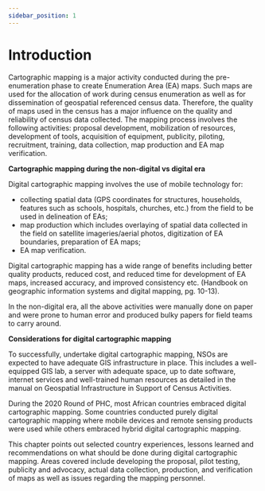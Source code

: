 ```yaml
---
sidebar_position: 1
---
```


# Introduction
Cartographic mapping is a major activity conducted during the pre-enumeration phase to create Enumeration Area (EA) maps. Such maps are used for the allocation of work during census enumeration as well as for dissemination of geospatial referenced census data. Therefore, the quality of maps used in the census has a major influence on the quality and reliability of census data collected. The mapping process involves the following activities: proposal development, mobilization of resources, development of tools, acquisition of equipment, publicity, piloting, recruitment, training, data collection, map production and EA map verification.

**Cartographic mapping during the non-digital vs digital era**

Digital cartographic mapping involves the use of mobile technology for:
- collecting spatial data (GPS coordinates for structures, households, features such as schools, hospitals, churches, etc.) from the field to be used in delineation of EAs; 
- map production which includes overlaying of spatial data collected in the field on satellite imageries/aerial photos, digitization of EA boundaries, preparation of EA maps; 
- EA map verification. 

Digital cartographic mapping has a wide range of benefits including better quality products, reduced cost, and reduced time for development of EA maps, increased accuracy, and improved consistency etc. (Handbook on geographic information systems and digital mapping, pg. 10-13).

In the non-digital era, all the above activities were manually done on paper and were prone to human error and produced bulky papers for field teams to carry around.

**Considerations for digital cartographic mapping**

To successfully, undertake digital cartographic mapping, NSOs are expected to have adequate GIS infrastructure in place. This includes a well-equipped GIS lab, a server with adequate space, up to date software, internet services and well-trained human resources as detailed in the manual on Geospatial Infrastructure in Support of Census Activities. 

During the 2020 Round of PHC, most African countries embraced digital cartographic mapping. Some countries conducted purely digital cartographic mapping where mobile devices and remote sensing products were used while others embraced hybrid digital cartographic mapping. 

This chapter points out selected country experiences, lessons learned and recommendations on what should be done during digital cartographic mapping. Areas covered include developing the proposal, pilot testing, publicity and advocacy, actual data collection, production, and verification of maps as well as issues regarding the mapping personnel. 

